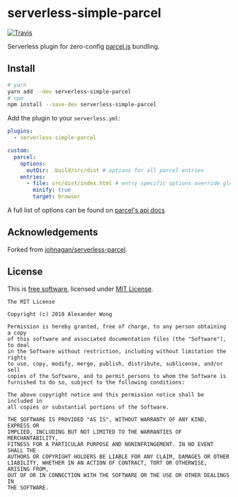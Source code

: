 # serverless-simple-parcel

[![Travis](https://shields.alexander-wong.com/travis/awwong1/serverless-simple-parcel.svg?style=flat-square)](https://travis-ci.org/awwong1/serverless-simple-parcel)

Serverless plugin for zero-config [parcel.js](https://parceljs.org/) bundling.

## Install

```bash
# yarn
yarn add --dev serverless-simple-parcel
# npm
npm install --save-dev serverless-simple-parcel
```

Add the plugin to your `serverless.yml`:

```yml
plugins:
  - serverless-simple-parcel

custom:
  parcel:
    options:
      outDir: .build/src/dist # options for all parcel entries
    entries:
      - file: src/dist/index.html # entry specific options override global options
        minify: true
        target: browser
```

A full list of options can be found on [parcel's api docs](https://parceljs.org/api.html)

## Acknowledgements

Forked from [johnagan/serverless-parcel](https://github.com/johnagan/serverless-parcel).

## License

This is [free software](https://www.gnu.org/philosophy/free-sw.en.html), licensed under [MIT License](LICENSE.md).

```text
The MIT License

Copyright (c) 2018 Alexander Wong

Permission is hereby granted, free of charge, to any person obtaining a copy
of this software and associated documentation files (the "Software"), to deal
in the Software without restriction, including without limitation the rights
to use, copy, modify, merge, publish, distribute, sublicense, and/or sell
copies of the Software, and to permit persons to whom the Software is
furnished to do so, subject to the following conditions:

The above copyright notice and this permission notice shall be included in
all copies or substantial portions of the Software.

THE SOFTWARE IS PROVIDED "AS IS", WITHOUT WARRANTY OF ANY KIND, EXPRESS OR
IMPLIED, INCLUDING BUT NOT LIMITED TO THE WARRANTIES OF MERCHANTABILITY,
FITNESS FOR A PARTICULAR PURPOSE AND NONINFRINGEMENT. IN NO EVENT SHALL THE
AUTHORS OR COPYRIGHT HOLDERS BE LIABLE FOR ANY CLAIM, DAMAGES OR OTHER
LIABILITY, WHETHER IN AN ACTION OF CONTRACT, TORT OR OTHERWISE, ARISING FROM,
OUT OF OR IN CONNECTION WITH THE SOFTWARE OR THE USE OR OTHER DEALINGS IN
THE SOFTWARE.
```

